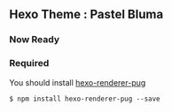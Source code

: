 ## Hexo Theme : Pastel Bluma
### Now Ready

### Required  

You should install [hexo-renderer-pug](https://github.com/iwarner/hexo-renderer-pug)

```
$ npm install hexo-renderer-pug --save
```
